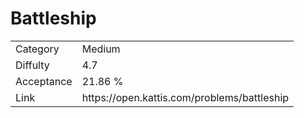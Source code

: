 # Battleship

<table>
    <tr>
        <td>Category</td>
        <td>Medium</td>
    </tr>
    <tr>
        <td>Diffulty</td>
        <td>4.7</td>
    </tr>
    <tr>
        <td>Acceptance</td>
        <td>21.86 %</td>
    </tr>
    <tr>
        <td>Link</td>
        <td>https://open.kattis.com/problems/battleship</td>
    </tr>
</table>